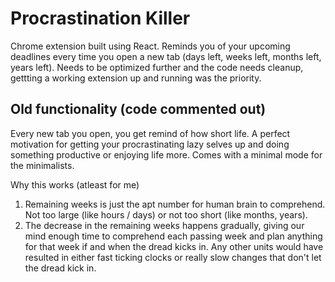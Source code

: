# Procrastination Killer
Chrome extension built using React. Reminds you of your upcoming deadlines every time you open a new tab (days left, weeks left, months left, years left). Needs to be optimized further and the code needs cleanup, gettting a working extension up and running was the priority.

## Old functionality (code commented out)
Every new tab you open, you get remind of how short life. A perfect motivation for getting your procrastinating lazy selves up and doing something productive or enjoying life more. Comes with a minimal mode for the minimalists.

Why this works (atleast for me)
1. Remaining weeks is just the apt number for human brain to comprehend. Not too large (like hours / days) or not too short (like months, years).
2. The decrease in the remaining weeks happens gradually, giving our mind enough time to comprehend each passing week and plan anything for that week if and when the dread kicks in. Any other units would have resulted in either fast ticking clocks or really slow changes that don't let the dread kick in.
